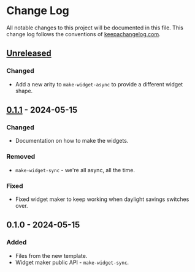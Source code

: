 # Change Log
All notable changes to this project will be documented in this file. This change log follows the conventions of [keepachangelog.com](http://keepachangelog.com/).

## [Unreleased]
### Changed
- Add a new arity to `make-widget-async` to provide a different widget shape.

## [0.1.1] - 2024-05-15
### Changed
- Documentation on how to make the widgets.

### Removed
- `make-widget-sync` - we're all async, all the time.

### Fixed
- Fixed widget maker to keep working when daylight savings switches over.

## 0.1.0 - 2024-05-15
### Added
- Files from the new template.
- Widget maker public API - `make-widget-sync`.

[Unreleased]: https://github.com/your-name/kubica/compare/0.1.1...HEAD
[0.1.1]: https://github.com/your-name/kubica/compare/0.1.0...0.1.1
